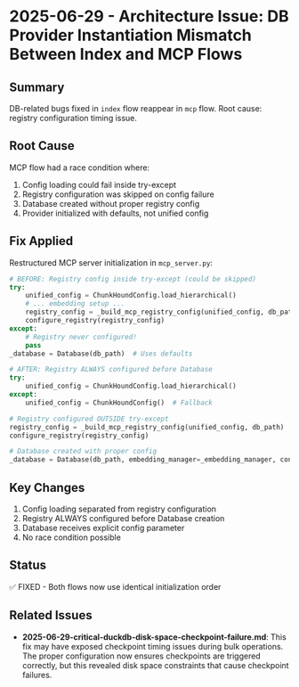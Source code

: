 # 2025-06-29 - Architecture Issue: DB Provider Instantiation Mismatch Between Index and MCP Flows

## Summary
DB-related bugs fixed in `index` flow reappear in `mcp` flow. Root cause: registry configuration timing issue.

## Root Cause
MCP flow had a race condition where:
1. Config loading could fail inside try-except
2. Registry configuration was skipped on config failure
3. Database created without proper registry config
4. Provider initialized with defaults, not unified config

## Fix Applied
Restructured MCP server initialization in `mcp_server.py`:

```python
# BEFORE: Registry config inside try-except (could be skipped)
try:
    unified_config = ChunkHoundConfig.load_hierarchical()
    # ... embedding setup ...
    registry_config = _build_mcp_registry_config(unified_config, db_path)
    configure_registry(registry_config)
except:
    # Registry never configured!
    pass
_database = Database(db_path)  # Uses defaults

# AFTER: Registry ALWAYS configured before Database
try:
    unified_config = ChunkHoundConfig.load_hierarchical()
except:
    unified_config = ChunkHoundConfig()  # Fallback

# Registry configured OUTSIDE try-except
registry_config = _build_mcp_registry_config(unified_config, db_path)
configure_registry(registry_config)

# Database created with proper config
_database = Database(db_path, embedding_manager=_embedding_manager, config=unified_config.database)
```

## Key Changes
1. Config loading separated from registry configuration
2. Registry ALWAYS configured before Database creation
3. Database receives explicit config parameter
4. No race condition possible

## Status
✅ FIXED - Both flows now use identical initialization order

## Related Issues
- **2025-06-29-critical-duckdb-disk-space-checkpoint-failure.md**: This fix may have exposed checkpoint timing issues during bulk operations. The proper configuration now ensures checkpoints are triggered correctly, but this revealed disk space constraints that cause checkpoint failures.